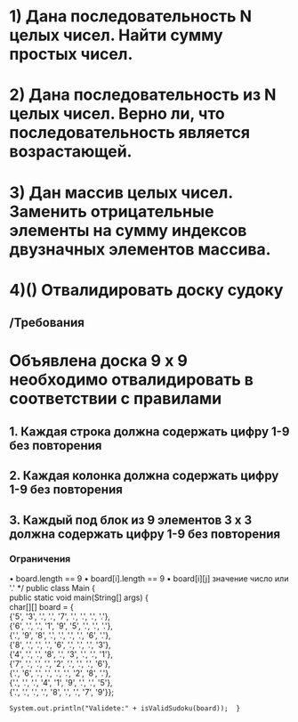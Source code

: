 # 1) Дана последовательность N целых чисел. Найти сумму простых чисел.
# 2) Дана последовательность из N целых чисел. Верно ли, что последовательность является возрастающей.
# 3) Дан массив целых чисел. Заменить отрицательные элементы на сумму индексов двузначных элементов массива.
# 4)() Отвалидировать доску судоку
## /Требования
# Объявлена доска 9 x 9 необходимо отвалидировать в соответствии с правилами
## 1. Каждая строка должна содержать цифру 1-9 без повторения
## 2. Каждая колонка должна содержать цифру 1-9 без повторения
## 3. Каждый под блок из 9 элементов 3 x 3 должна содержать цифру 1-9 без повторения
### Ограничения 
• board.length == 9 
• board[i].length == 9 
• board[i][j] значение число или '.' 
*/ 
public class Main {  
public static void main(String[] args) {  
char[][] board = {  
{'5', '3', '.', '.', '7', '.', '.', '.', '.'},  
{'6', '.', '.', '1', '9', '5', '.', '.', '.'},  
{'.', '9', '8', '.', '.', '.', '.', '6', '.'},  
{'8', '.', '.', '.', '6', '.', '.', '.', '3'},  
{'4', '.', '.', '8', '.', '3', '.', '.', '1'},  
{'7', '.', '.', '.', '2', '.', '.', '.', '6'},  
{'.', '6', '.', '.', '.', '.', '2', '8', '.'},  
{'.', '.', '.', '4', '1', '9', '.', '.', '5'},  
{'.', '.', '.', '.', '8', '.', '.', '7', '9'}};  

    System.out.println("Validete:" + isValidSudoku(board));  }  
